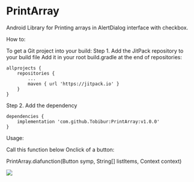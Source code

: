 # PrintArray
Android Library for Printing arrays in AlertDialog interface with checkbox.

How to:

To get a Git project into your build:
Step 1. Add the JitPack repository to your build file
Add it in your root build.gradle at the end of repositories:

	allprojects {
		repositories {
			...
			maven { url 'https://jitpack.io' }
		}
	}
  
  

Step 2. Add the dependency

	dependencies {
		implementation 'com.github.Tobibur:PrintArray:v1.0.0'
	}

Usage:

Call this function below Onclick of a button:

PrintArray.diafunction(Button symp, String[] listItems, Context context)


[![](https://jitpack.io/v/Tobibur/PrintArray.svg)](https://jitpack.io/#Tobibur/PrintArray)
